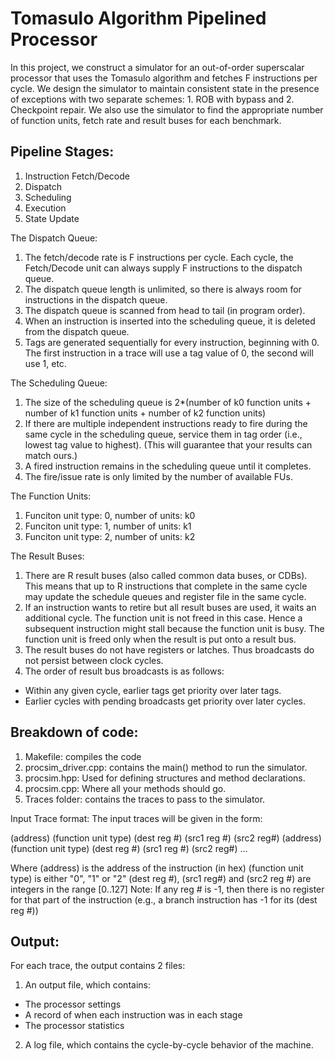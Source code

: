 # Tomasulo Algorithm Pipelined Processor

In this project, we construct a simulator for an out-of-order superscalar processor that uses the Tomasulo algorithm and fetches F instructions per cycle. We design the simulator to maintain consistent state in the presence of exceptions with two separate schemes: 1. ROB with bypass and 2. Checkpoint repair. We also use the simulator to find the appropriate number of function units, fetch rate and result buses for each benchmark.

## Pipeline Stages:

1. Instruction Fetch/Decode
2. Dispatch
3. Scheduling
4. Execution
5. State Update


The Dispatch Queue:

1. The fetch/decode rate is F instructions per cycle. Each cycle, the Fetch/Decode unit can always supply F instructions to the dispatch queue.
2. The dispatch queue length is unlimited, so there is always room for instructions in the dispatch queue.
3. The dispatch queue is scanned from head to tail (in program order).
4. When an instruction is inserted into the scheduling queue, it is deleted from the dispatch queue.
5. Tags are generated sequentially for every instruction, beginning with 0. The first instruction in a trace will use a tag value of 0, the second will use 1, etc. 

The Scheduling Queue:

1. The size of the scheduling queue is 2*(number of k0 function units + number of k1 function units + number of k2 function units)
2. If there are multiple independent instructions ready to fire during the same cycle in the scheduling queue, service them in tag order (i.e., lowest tag value to highest). (This will guarantee that your results can match ours.)
3. A fired instruction remains in the scheduling queue until it completes.
4. The fire/issue rate is only limited by the number of available FUs.

The Function Units: 

1. Funciton unit type: 0, number of units: k0
2. Funciton unit type: 1, number of units: k1
3. Funciton unit type: 2, number of units: k2

The Result Buses:

1. There are R result buses (also called common data buses, or CDBs). This means that up to R instructions that complete in the same cycle may update the schedule queues and register file in the same cycle.
2. If an instruction wants to retire but all result buses are used, it waits an additional cycle. The function unit is not freed in this case. Hence a subsequent instruction might stall because the function unit is busy. The function unit is freed only when the result is put onto a result bus.
3. The result buses do not have registers or latches. Thus broadcasts do not persist between clock cycles.
4. The order of result bus broadcasts is as follows:
  - Within any given cycle, earlier tags get priority over later tags.
  - Earlier cycles with pending broadcasts get priority over later cycles.


## Breakdown of code:

1. Makefile: compiles the code
2. procsim_driver.cpp: contains the main() method to run the simulator. 
3. procsim.hpp: Used for defining structures and method declarations. 
4. procsim.cpp: Where all your methods should go. 
5. Traces folder: contains the traces to pass to the simulator.

Input Trace format:
The input traces will be given in the form:

(address) (function unit type) (dest reg #) (src1 reg #) (src2 reg#)
(address) (function unit type) (dest reg #) (src1 reg #) (src2 reg#) 
...

Where
(address) is the address of the instruction (in hex)
(function unit type) is either "0", "1" or "2"
(dest reg #), (src1 reg#) and (src2 reg #) are integers in the range [0..127]
Note: If any reg # is -1, then there is no register for that part of the instruction (e.g., a branch instruction has -1 for its (dest reg #))


## Output:
For each trace, the output contains 2 files:

1. An output file, which contains:
  - The processor settings
  - A record of when each instruction was in each stage
  - The processor statistics
2. A log file, which contains the cycle-by-cycle behavior of the machine.



